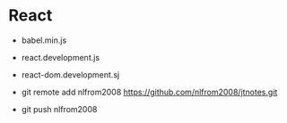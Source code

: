 # React
- babel.min.js
- react.development.js
- react-dom.development.sj

- git remote add  nlfrom2008 https://github.com/nlfrom2008/jtnotes.git
- git push nlfrom2008


```
